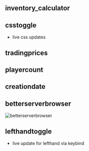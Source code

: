 ## inventory_calculator

## csstoggle
- live css updates
## tradingprices

## playercount

## creationdate

## betterserverbrowser
![betterserverbrowser](https://cdn.discordapp.com/attachments/619378452600193024/1078210001505632346/image.png)
## lefthandtoggle
- live update for lefthand via keybind
